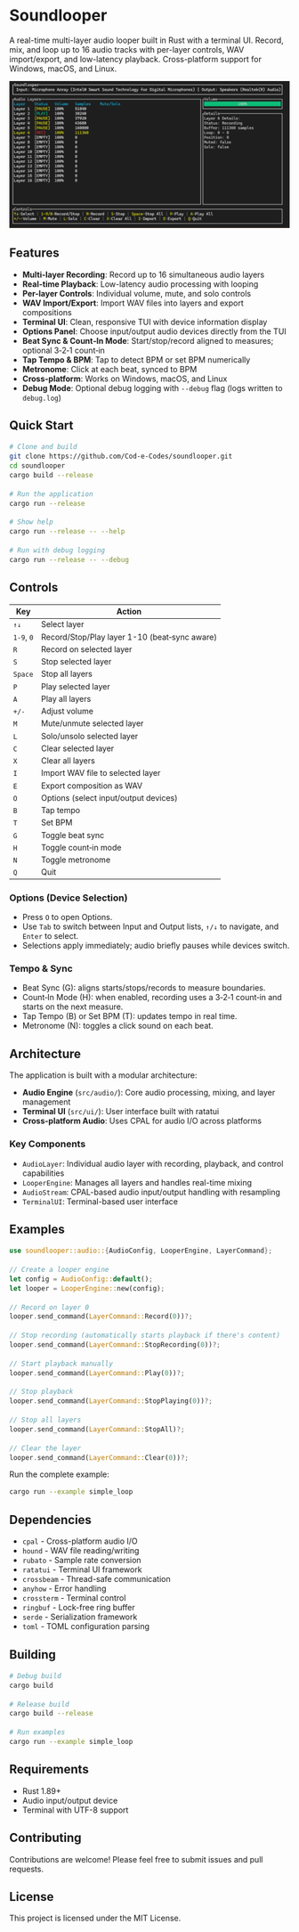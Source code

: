 # Soundlooper

A real-time multi-layer audio looper built in Rust with a terminal UI. Record, mix, and loop up to 16 audio tracks with per-layer controls, WAV import/export, and low-latency playback. Cross-platform support for Windows, macOS, and Linux.

![Soundlooper Screenshot](assets/screenshot.png)

## Features

- **Multi-layer Recording**: Record up to 16 simultaneous audio layers
- **Real-time Playback**: Low-latency audio processing with looping
- **Per-layer Controls**: Individual volume, mute, and solo controls
- **WAV Import/Export**: Import WAV files into layers and export compositions
- **Terminal UI**: Clean, responsive TUI with device information display
- **Options Panel**: Choose input/output audio devices directly from the TUI
- **Beat Sync & Count‑In Mode**: Start/stop/record aligned to measures; optional 3‑2‑1 count‑in
- **Tap Tempo & BPM**: Tap to detect BPM or set BPM numerically
- **Metronome**: Click at each beat, synced to BPM
- **Cross-platform**: Works on Windows, macOS, and Linux
- **Debug Mode**: Optional debug logging with `--debug` flag (logs written to `debug.log`)

## Quick Start

```bash
# Clone and build
git clone https://github.com/Cod-e-Codes/soundlooper.git
cd soundlooper
cargo build --release

# Run the application
cargo run --release

# Show help
cargo run --release -- --help

# Run with debug logging
cargo run --release -- --debug
```

## Controls

| Key | Action |
|-----|--------|
| `↑↓` | Select layer |
| `1-9`, `0` | Record/Stop/Play layer 1-10 (beat‑sync aware) |
| `R` | Record on selected layer |
| `S` | Stop selected layer |
| `Space` | Stop all layers |
| `P` | Play selected layer |
| `A` | Play all layers |
| `+/-` | Adjust volume |
| `M` | Mute/unmute selected layer |
| `L` | Solo/unsolo selected layer |
| `C` | Clear selected layer |
| `X` | Clear all layers |
| `I` | Import WAV file to selected layer |
| `E` | Export composition as WAV |
| `O` | Options (select input/output devices) |
| `B` | Tap tempo |
| `T` | Set BPM |
| `G` | Toggle beat sync |
| `H` | Toggle count‑in mode |
| `N` | Toggle metronome |
| `Q` | Quit |

### Options (Device Selection)

- Press `O` to open Options.
- Use `Tab` to switch between Input and Output lists, `↑/↓` to navigate, and `Enter` to select.
- Selections apply immediately; audio briefly pauses while devices switch.

### Tempo & Sync

- Beat Sync (G): aligns starts/stops/records to measure boundaries.
- Count‑In Mode (H): when enabled, recording uses a 3‑2‑1 count‑in and starts on the next measure.
- Tap Tempo (B) or Set BPM (T): updates tempo in real time.
- Metronome (N): toggles a click sound on each beat.

## Architecture

The application is built with a modular architecture:

- **Audio Engine** (`src/audio/`): Core audio processing, mixing, and layer management
- **Terminal UI** (`src/ui/`): User interface built with ratatui
- **Cross-platform Audio**: Uses CPAL for audio I/O across platforms

### Key Components

- `AudioLayer`: Individual audio layer with recording, playback, and control capabilities
- `LooperEngine`: Manages all layers and handles real-time mixing
- `AudioStream`: CPAL-based audio input/output handling with resampling
- `TerminalUI`: Terminal-based user interface

## Examples

```rust
use soundlooper::audio::{AudioConfig, LooperEngine, LayerCommand};

// Create a looper engine
let config = AudioConfig::default();
let looper = LooperEngine::new(config);

// Record on layer 0
looper.send_command(LayerCommand::Record(0))?;

// Stop recording (automatically starts playback if there's content)
looper.send_command(LayerCommand::StopRecording(0))?;

// Start playback manually
looper.send_command(LayerCommand::Play(0))?;

// Stop playback
looper.send_command(LayerCommand::StopPlaying(0))?;

// Stop all layers
looper.send_command(LayerCommand::StopAll)?;

// Clear the layer
looper.send_command(LayerCommand::Clear(0))?;
```

Run the complete example:
```bash
cargo run --example simple_loop
```

## Dependencies

- `cpal` - Cross-platform audio I/O
- `hound` - WAV file reading/writing
- `rubato` - Sample rate conversion
- `ratatui` - Terminal UI framework
- `crossbeam` - Thread-safe communication
- `anyhow` - Error handling
- `crossterm` - Terminal control
- `ringbuf` - Lock-free ring buffer
- `serde` - Serialization framework
- `toml` - TOML configuration parsing

## Building

```bash
# Debug build
cargo build

# Release build
cargo build --release

# Run examples
cargo run --example simple_loop
```

## Requirements

- Rust 1.89+
- Audio input/output device
- Terminal with UTF-8 support

## Contributing

Contributions are welcome! Please feel free to submit issues and pull requests.

## License

This project is licensed under the MIT License.